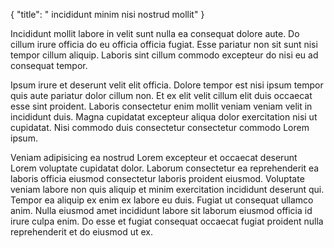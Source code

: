 {
  "title": " incididunt minim nisi nostrud mollit"
}

Incididunt mollit labore in velit sunt nulla ea consequat dolore aute. Do cillum irure officia do eu officia officia fugiat. Esse pariatur non sit sunt nisi tempor cillum aliquip. Laboris sint cillum commodo excepteur do nisi eu ad consequat tempor.

Ipsum irure et deserunt velit elit officia. Dolore tempor est nisi ipsum tempor quis aute pariatur dolor cillum non. Et ex elit velit cillum elit duis occaecat esse sint proident. Laboris consectetur enim mollit veniam veniam velit in incididunt duis. Magna cupidatat excepteur aliqua dolor exercitation nisi ut cupidatat. Nisi commodo duis consectetur consectetur commodo Lorem ipsum.

Veniam adipisicing ea nostrud Lorem excepteur et occaecat deserunt Lorem voluptate cupidatat dolor. Laborum consectetur ea reprehenderit ea laboris officia eiusmod consectetur laboris proident eiusmod. Voluptate veniam labore non quis aliquip et minim exercitation incididunt deserunt qui. Tempor ea aliquip ex enim ex labore eu duis. Fugiat ut consequat ullamco anim. Nulla eiusmod amet incididunt labore sit laborum eiusmod officia id irure culpa enim. Do esse et fugiat consequat occaecat fugiat proident nulla reprehenderit et do eiusmod ut ex.